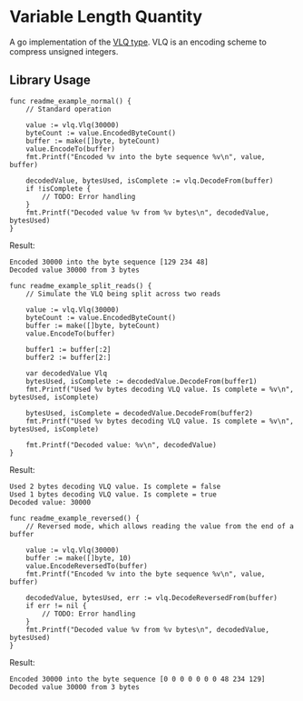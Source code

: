 Variable Length Quantity
========================

A go implementation of the [VLQ type](https://github.com/kstenerud/vlq/blob/master/vlq-specification.md). VLQ is an encoding scheme to compress unsigned integers.


Library Usage
-------------

```golang
func readme_example_normal() {
    // Standard operation

    value := vlq.Vlq(30000)
    byteCount := value.EncodedByteCount()
    buffer := make([]byte, byteCount)
    value.EncodeTo(buffer)
    fmt.Printf("Encoded %v into the byte sequence %v\n", value, buffer)

    decodedValue, bytesUsed, isComplete := vlq.DecodeFrom(buffer)
    if !isComplete {
        // TODO: Error handling
    }
    fmt.Printf("Decoded value %v from %v bytes\n", decodedValue, bytesUsed)
}
```

Result:

	Encoded 30000 into the byte sequence [129 234 48]
	Decoded value 30000 from 3 bytes


```golang
func readme_example_split_reads() {
    // Simulate the VLQ being split across two reads

    value := vlq.Vlq(30000)
    byteCount := value.EncodedByteCount()
    buffer := make([]byte, byteCount)
    value.EncodeTo(buffer)

    buffer1 := buffer[:2]
    buffer2 := buffer[2:]

    var decodedValue Vlq
    bytesUsed, isComplete := decodedValue.DecodeFrom(buffer1)
    fmt.Printf("Used %v bytes decoding VLQ value. Is complete = %v\n", bytesUsed, isComplete)

    bytesUsed, isComplete = decodedValue.DecodeFrom(buffer2)
    fmt.Printf("Used %v bytes decoding VLQ value. Is complete = %v\n", bytesUsed, isComplete)

    fmt.Printf("Decoded value: %v\n", decodedValue)
}
```

Result:

	Used 2 bytes decoding VLQ value. Is complete = false
	Used 1 bytes decoding VLQ value. Is complete = true
	Decoded value: 30000


```golang
func readme_example_reversed() {
    // Reversed mode, which allows reading the value from the end of a buffer

    value := vlq.Vlq(30000)
    buffer := make([]byte, 10)
    value.EncodeReversedTo(buffer)
    fmt.Printf("Encoded %v into the byte sequence %v\n", value, buffer)

    decodedValue, bytesUsed, err := vlq.DecodeReversedFrom(buffer)
    if err != nil {
        // TODO: Error handling
    }
    fmt.Printf("Decoded value %v from %v bytes\n", decodedValue, bytesUsed)
}
```

Result:

	Encoded 30000 into the byte sequence [0 0 0 0 0 0 0 48 234 129]
	Decoded value 30000 from 3 bytes
